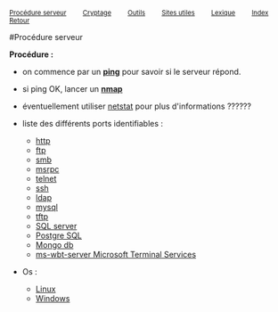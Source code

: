 <sub>[Procédure serveur](server_procedure.md)&nbsp; &nbsp; &nbsp; &nbsp; &nbsp;[Cryptage](cryptage.md)&nbsp; &nbsp; &nbsp; &nbsp; &nbsp;[Outils](tools.md)&nbsp; &nbsp; &nbsp; &nbsp; &nbsp;[Sites utiles](useful_website.md)&nbsp; &nbsp; &nbsp; &nbsp; &nbsp;[Lexique](lexique.md)&nbsp; &nbsp; &nbsp; &nbsp; &nbsp;[Index](index.md)</sub>
<sub>[Retour](home.md)</sub>

#Procédure serveur

**Procédure :**
- on commence par un **[ping](ping.md)** pour savoir si le serveur répond.
- si ping OK, lancer un **[nmap](nmap.md)**
- éventuellement utiliser [netstat](netstat.md) pour plus d'informations ??????

- liste des différents ports identifiables :
  - [http](web_server.md)
  - [ftp](ftp.md)
  - [smb](smb.md)
  - [msrpc](msrpc.md)
  - [telnet](telnet.md)
  - [ssh](ssh.md)
  - [ldap](ldap.md)
  - [mysql](mysql.md)
  - [tftp](tftp.md)
  - [SQL server](sql_server.md)
  - [Postgre SQL](postgresql.md)
  - [Mongo db](mongo_db.md)
  - [ms-wbt-server Microsoft Terminal Services](microsoft_terminal_services.md)

- Os :
  - [Linux](linux.md)
  - [Windows](windows.md) 
